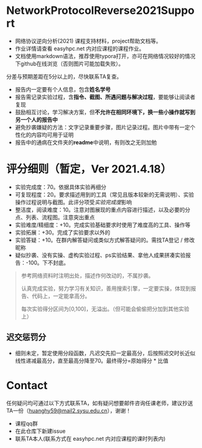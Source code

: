 # NetworkProtocolReverse2021Support
- 网络协议逆向分析(2021) 课程支持材料，project帮助文档等。
- 作业详情请查看 easyhpc.net 内对应课程的课程作业。
- 文档使用markdown语法，推荐使用typora打开，亦可在网络情况较好的情况下github在线浏览（否则图片可能加载失败）。



分差与预期差距在5分以上的，尽快联系TA复查。



- 报告内一定要有个人信息，包含**姓名学号**
- 报告需记录实验过程，含**指令、截图、所遇问题与解决过程**，要能够让阅读者复现
- 鼓励相互讨论，学习解决方案，但**不允许在相同环境下，换一些小操作就写到另一个人的报告中**
- 避免抄袭嫌疑的方法：文字记录重要步骤，图片记录过程。图片中带有一定个性化的内容均可用于证明
- 报告中的通病在文件夹的**readme**中说明，有则改之无则加勉

# 评分细则（暂定，Ver 2021.4.18）

- 实验完成度：70。依据具体实验再细分
- 可复现程度：20。要求描述用到的工具（常见且版本较新的无需说明）、实验操作过程说明与截图。此评分项受*实验完成度*影响
- 整洁度，阅读难度：10。注意对图展现的重点内容进行描述，以及必要的分点、列表、流程图。注意突出重点
- 实验难度/精细度：+10。完成实验基础要求时使用了难度高的工具、操作等
- 实验拓展：+30。完成了实验要求以外的
- 实验答疑：+10。在群内解答疑问或类似方式解答疑问的。需找TA登记 / 修改昵称
- 疑似抄袭、没有实操、虚构实验过程、ps实验结果、拿他人成果拼凑实验报告：-100。下不封底。

> 参考网络资料时注明出处，描述作何改动的，不属抄袭。
>
> 认真完成实验，努力学习有关知识，善用搜索引擎，一定要实操，体现到报告、代码上，一定能拿高分。
>
> 每次实验得分区间为[0,100]，无溢出。（但可能会偷偷把分加到其他实验上）

## 迟交惩罚分

- 细则未定，暂定使用分段函数，凡迟交先扣一定最高分，后按照迟交时长近似线性递减最高分，直至最高分降至70。最终得分=原始得分 \* 比值

# Contact

任何疑问均可通过以下方式联系TA，如有疑问想要邮件咨询任课老师，建议抄送TA一份（huanghy59@mail2.sysu.edu.cn），谢谢！

- 课程qq群
- 在此仓库下新建issue
- 联系TA本人(联系方式在 easyhpc.net 内对应课程的课时列表内)


